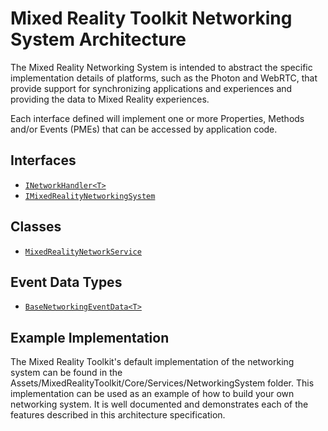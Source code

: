 # Mixed Reality Toolkit Networking System Architecture

The Mixed Reality Networking System is intended to abstract the specific implementation details of platforms, such as the Photon and WebRTC, that provide support for synchronizing applications and experiences and providing the data to Mixed Reality experiences.

Each interface defined will implement one or more Properties, Methods and/or Events (PMEs) that can be accessed by application code.

## Interfaces

- [`INetworkHandler<T>`](./INetworkHandler.md)
- [`IMixedRealityNetworkingSystem`](./IMixedRealityNetworkingSystem.md)

## Classes
- [`MixedRealityNetworkService`](./MixedRealityNetworkService.md)

## Event Data Types

- [`BaseNetworkingEventData<T>`](./BaseNetworkingEventData.md)


## Example Implementation

The Mixed Reality Toolkit's default implementation of the networking system can be found in the Assets/MixedRealityToolkit/Core/Services/NetworkingSystem folder. This implementation can be used as an example of how to build your own networking system. It is well documented and demonstrates each of the features described in this architecture specification.
